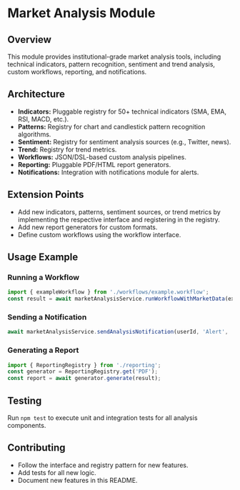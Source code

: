 # Market Analysis Module

## Overview
This module provides institutional-grade market analysis tools, including technical indicators, pattern recognition, sentiment and trend analysis, custom workflows, reporting, and notifications.

## Architecture
- **Indicators:** Pluggable registry for 50+ technical indicators (SMA, EMA, RSI, MACD, etc.).
- **Patterns:** Registry for chart and candlestick pattern recognition algorithms.
- **Sentiment:** Registry for sentiment analysis sources (e.g., Twitter, news).
- **Trend:** Registry for trend metrics.
- **Workflows:** JSON/DSL-based custom analysis pipelines.
- **Reporting:** Pluggable PDF/HTML report generators.
- **Notifications:** Integration with notifications module for alerts.

## Extension Points
- Add new indicators, patterns, sentiment sources, or trend metrics by implementing the respective interface and registering in the registry.
- Add new report generators for custom formats.
- Define custom workflows using the workflow interface.

## Usage Example

### Running a Workflow
```typescript
import { exampleWorkflow } from './workflows/example.workflow';
const result = await marketAnalysisService.runWorkflowWithMarketData(exampleWorkflow, 'BTC');
```

### Sending a Notification
```typescript
await marketAnalysisService.sendAnalysisNotification(userId, 'Alert', 'Pattern detected!');
```

### Generating a Report
```typescript
import { ReportingRegistry } from './reporting';
const generator = ReportingRegistry.get('PDF');
const report = await generator.generate(result);
```

## Testing
Run `npm test` to execute unit and integration tests for all analysis components.

## Contributing
- Follow the interface and registry pattern for new features.
- Add tests for all new logic.
- Document new features in this README. 